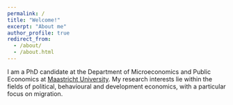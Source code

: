 ```yaml
---
permalink: /
title: "Welcome!"
excerpt: "About me"
author_profile: true
redirect_from: 
  - /about/
  - /about.html
---
```



I am a PhD candidate at the Department of Microeconomics and Public Economics at [Maastricht University](https://www.maastrichtuniversity.nl/). My research interests lie within the fields of political, behavioural and development economics, with a particular focus on migration.

